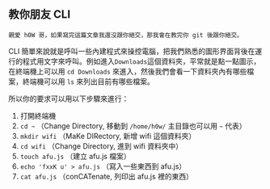 
## 教你朋友 CLI

  

`親愛 h0W 哥，如果寫完這篇文章我還沒跟你絕交，那我會在教完你 git 後跟你絕交。`

  
CLI 簡單來說就是呼叫一些內建程式來操控電腦，把我們熟悉的圖形界面背後在運行的程式用文字來呼叫。例如進入`Downloads`這個資料夾，平常就是點一點圖示，在終端機上可以用 `cd Downloads` 來進入，然後我們會看一下資料夾內有哪些檔案，終端機可以用 `ls` 來列出目前有哪些檔案。

所以你的要求可以用以下步驟來進行：
1. 打開終端機
2. `cd ~` （Change Directory, 移動到 `/home/h0w/` 主目錄也可以用 `~` 代表）
3. `mkdir wifi` （MaKe DIRectory, 新增 wifi 這個資料夾）
4. `cd wifi` （Change Directory, 進到 wifi 資料夾中）
5. `touch afu.js` （建立 afu.js 檔案）
6. `echo 'fxxK u' > afu.js` （寫入一些東西到 afu.js）
7. `cat afu.js` （conCATenate, 列印出 afu.js 裡的東西）